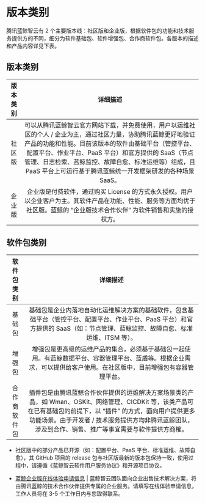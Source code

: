 # 版本类别


腾讯蓝鲸智云有 2 个主要版本线：社区版和企业版，根据软件包的功能和技术服务提供方的不同，细分为软件基础包、软件增强包、合作商软件包。各版本的描述和产品内容详见下表。

## 版本类别

|    版本类别   | 详细描述 |
|:--------------:|:-------:|
| 社区版 | 可以从腾讯蓝鲸智云官方网站下载，并免费使用，用户以运维社区的个人 / 企业为主，通过社区力量，协助腾讯蓝鲸更好地验证产品的功能和性能。目前该版本的软件由基础平台（管控平台、配置平台、作业平台、PaaS 平台）和官方提供的 SaaS（节点管理、日志检索、蓝鲸监控、故障自愈、标准运维等）组成，且 PaaS 平台上可运行基于腾讯蓝鲸统一开发框架研发的各种场景 SaaS。|
| 企业版 | 企业版是付费软件，通过购买 License 的方式永久授权。用户以企业客户为主。其软件产品在功能、性能、服务等方面均优于社区版。蓝鲸的 “企业版技术合作伙伴” 为软件销售和实施的授权方。|

## 软件包类别

|    软件包类别   | 详细描述  |
|:--------------:|:-------:|
| 基础包 | 基础包是企业内落地自动化运维解决方案的基础软件，包含基础平台（管控平台、配置平台、作业平台、PaaS 平台）和官方提供的 SaaS（如：节点管理、蓝鲸监控、故障自愈、标准运维、ITSM 等）。|
| 增强包 | 增强包是更高级的运维产品的集合，必须基于基础包一起使用。有蓝鲸数据平台、容器管理平台、蓝盾等。根据企业需求，可以提供给客户使用。在社区版中，目前增强包有容器管理平台。|
| 合作商软件包 | 插件包是由腾讯蓝鲸合作伙伴提供的运维解决方案场景类的产品，如 Wman、OSKit、网络管理、CICDKit 等，该类产品可在已有基础包的前提下，以 “插件” 的方式，面向用户提供更多功能场景。由于开发者 / 技术服务提供方均非腾讯蓝鲸团队，涉及到合作、销售、推广等事宜需要与软件提供方商榷。|


- 社区版中的部分产品已开源（如：配置平台、PaaS 平台、标准运维、故障自愈），其 GitHub 项目的 release 包与社区版最新的版本包保持一致，使用过程中，请遵循《蓝鲸智云软件用户服务协议》和开源项目协议。

- [蓝鲸企业版在线体验申请信息](http://bk.tencent.com/applyinfo/ee/) |   蓝鲸智云团队面向企业出售技术解决方案，将由腾讯蓝鲸的技术合作伙伴提供专属的企业服务。请填写在线体验申请信息，工作人员将在 3-5 个工作日内与您取得联系。

